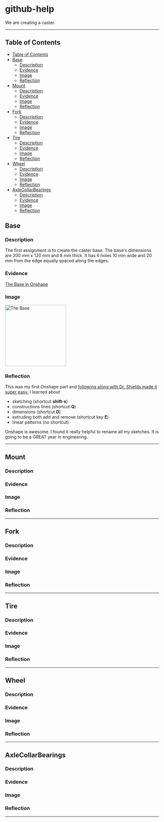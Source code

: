 # github-help




We are creating a caster.

---
## Table of Contents
* [Table of Contents](#Table-of-Contents)
* [Base](#base)
  * [Description](#description)
  * [Evidence](#Evidence)
  * [Image](#Image)
  * [Reflection](#Reflection)
* [Mount](#Mount)
  * [Description](#Description-1)
  * [Evidence](#Evidence-1)
  * [Image](#Image-1)
  * [Reflection](#Reflection-1)
* [Fork](#Fork)
  * [Description](#Description-2)
  * [Evidence](#Evidence-2)
  * [Image](#Image-2)
  * [Reflection](#Reflection-2)
* [Tire](#Tire)
  * [Description](#Description-3)
  * [Evidence](#Evidence-3)
  * [Image](#Image-3)
  * [Reflection](#Reflection-3)
* [Wheel](#Wheel)
  * [Description](#Description-4)
  * [Evidence](#Evidence-4)
  * [Image](#Image-4)
  * [Reflection](#Reflection-4)
* [AxleCollarBearings](#AxleCollarBearings)
  * [Description](#Description-5)
  * [Evidence](#Evidence-5)
  * [Image](#Image-5)
  * [Reflection](#Reflection-5)

## Base

### Description

The first assignment is to create the caster base.  The base's dimensions are 200 mm x 120 mm and 8 mm thick.  It has 6 holes 10 mm wide and 20 mm from the edge equally spaced along the edges.

### Evidence
[The Base in Onshape](https://cvilleschools.onshape.com/documents/0d70f655203ca304cb3c5b7d/w/f55603f962f6fc74f5548a68/e/41d730c570a8d75fce9f51b6)

### Image

<img src="images/Base.jpg" alt="The Base" width="200">

### Reflection

This was my first Onshape part and [following along with Dr. Shields made it super easy.](https://www.youtube.com/watch?v=93BFUD-HAG8&feature=emb_title&scrlybrkr=5670f0b4)  I learned about 
* sketching (shortcut **shift-s**)
* constructions lines (shortcut **Q**)
* dimensions (shortcut **D**)
* extruding both add and remove (shortcut key **E**)
* linear patterns (no shortcut)

Onshape is awesome.  I found it really helpful to rename all my sketches.  It is going to be a GREAT year in engineering.

---


## Mount

### Description

### Evidence

### Image

### Reflection

---


## Fork

### Description

### Evidence

### Image

### Reflection

---


## Tire

### Description

### Evidence

### Image

### Reflection

---


## Wheel

### Description

### Evidence

### Image

### Reflection

---


## AxleCollarBearings

### Description

### Evidence

### Image

### Reflection

---

